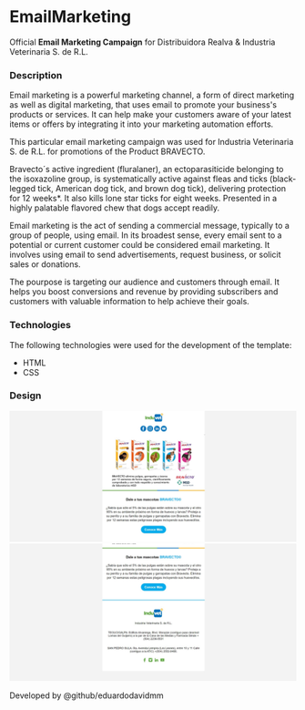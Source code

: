 # EmailMarketing

Official **Email Marketing Campaign** for Distribuidora Realva & Industria Veterinaria S. de R.L.

### Description

Email marketing is a powerful marketing channel, a form of direct marketing as well as digital marketing, that uses email to promote your business's products or services. It can help make your customers aware of your latest items or offers by integrating it into your marketing automation efforts.

This particular email marketing campaign was used for Industria Veterinaria S. de R.L. for promotions of the Product BRAVECTO.

Bravecto´s active ingredient (fluralaner), an ectoparasiticide belonging to the isoxazoline group, is systematically active against fleas and ticks (black-legged tick, American dog tick, and brown dog tick), delivering protection for 12 weeks\*. It also kills lone star ticks for eight weeks. Presented in a highly palatable flavored chew that dogs accept readily.

Email marketing is the act of sending a commercial message, typically to a group of people, using email. In its broadest sense, every email sent to a potential or current customer could be considered email marketing. It involves using email to send advertisements, request business, or solicit sales or donations.

The pourpose is targeting our audience and customers through email. It helps you boost conversions and revenue by providing subscribers and customers with valuable information to help achieve their goals.

### Technologies

The following technologies were used for the development of the template:

- HTML
- CSS

### Design

![Marketing](/img/ProductMarketing.jpg)
![Marketing](/img/ProductMarketingTwo.jpg)

Developed by @github/eduardodavidmm
